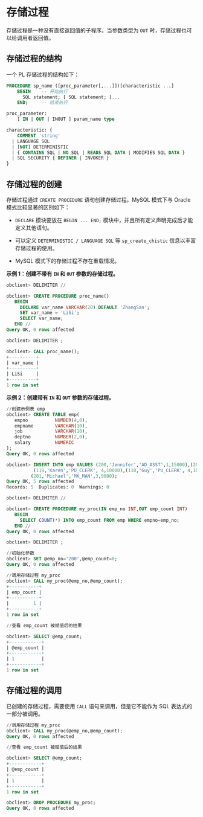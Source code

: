 # 存储过程 

存储过程是一种没有直接返回值的子程序。当参数类型为 `OUT` 时，存储过程也可以给调用者返回值。

## 存储过程的结构 

一个 PL 存储过程的结构如下：

```sql
PROCEDURE sp_name ([proc_parameter[,...]])[characteristic ...] 
    BEGIN    -- 开始执行
      SQL statement; [ SQL statement; ]...
    END;     -- 结束执行

proc_parameter:
    [ IN | OUT | INOUT ] param_name type

characteristic: {
    COMMENT 'string'
  | LANGUAGE SQL
  | [NOT] DETERMINISTIC
  | { CONTAINS SQL | NO SQL | READS SQL DATA | MODIFIES SQL DATA }
  | SQL SECURITY { DEFINER | INVOKER }
}
```

## 存储过程的创建 

存储过程通过 `CREATE PROCEDURE` 语句创建存储过程。MySQL 模式下与 Oracle 模式比较显著的区别如下：

* `DECLARE` 模块要放在 `BEGIN ... END;` 模块中，并且所有定义声明完成后才能定义其他语句。 

* 可以定义 `DETERMINISTIC / LANGUAGE SQL` 等 `sp_create_chistic` 信息以丰富存储过程的使用。

* MySQL 模式下的存储过程不存在重载情况。



**示例 1：创建不带有 `IN` 和 `OUT` 参数的存储过程。** 

```sql
obclient> DELIMITER //

obclient> CREATE PROCEDURE proc_name()
   BEGIN
     DECLARE var_name VARCHAR(20) DEFAULT 'ZhangSan';  
     SET var_name = 'LiSi'; 
     SELECT var_name;
   END //
Query OK, 0 rows affected

obclient> DELIMITER ;

obclient> CALL proc_name();
+----------+
| var_name | 
+----------+
| LiSi     |
+----------+
1 row in set 
```

**示例 2：创建带有 `IN` 和 `OUT` 参数的存储过程。** 

```sql
//创建示例表 emp
obclient> CREATE TABLE emp(  
   empno          NUMBER(4,0),  
   empname        VARCHAR(10),  
   job            VARCHAR(10),   
   deptno         NUMBER(2,0), 
   salary         NUMERIC  
);
Query OK, 0 rows affected 

obclient> INSERT INTO emp VALUES (200,'Jennifer','AD_ASST',1,15000),(202,'Pat','MK_REP',2,12000),
          (119,'Karen','PU_CLERK', 4,10000),(118,'Guy','PU_CLERK', 4,10000), 
         (201,'Michael','MK_MAN',3,9000);
Query OK, 5 rows affected 
Records: 5  Duplicates: 0  Warnings: 0

obclient> DELIMITER //

obclient> CREATE PROCEDURE my_proc(IN emp_no INT,OUT emp_count INT)
   BEGIN
     SELECT COUNT(*) INTO emp_count FROM emp WHERE empno=emp_no;
   END //
Query OK, 0 rows affected

obclient> DELIMITER ;

//初始化参数
obclient> SET @emp_no='200',@emp_count=0;
Query OK, 0 rows affected

//调用存储过程 my_proc
obclient> CALL my_proc(@emp_no,@emp_count);
+-----------+
| emp_count |
+-----------+
|         1 |
+-----------+
1 row in set

//查看 emp_count 被赋值后的结果

obclient> SELECT @emp_count;
+------------+
| @emp_count | 
+------------+
| 1          |
+------------+
1 row in set
```

## 存储过程的调用 

已创建的存储过程，需要使用 `CALL` 语句来调用，但是它不能作为 SQL 表达式的一部分被调用。

```sql
//调用存储过程 my_proc
obclient> CALL my_proc(@emp_no,@emp_count);
Query OK, 0 rows affected

//查看 emp_count 被赋值后的结果

obclient> SELECT @emp_count;
+------------+
| @emp_count | 
+------------+
| 1          |
+------------+
1 row in set

obclient> DROP PROCEDURE my_proc;
Query OK, 0 rows affected
```


